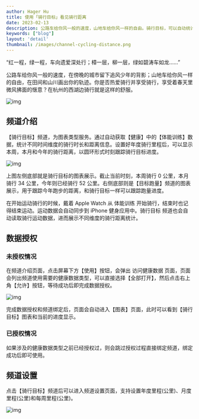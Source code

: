 ```yaml
---
author: Hager Hu
title: 使用「骑行目标」看见骑行距离
date: 2023-02-13
description: 公路车给你风一般的速度，山地车给你风一样的自由。骑行目标，可以自动统计骑行运动不同时间维度「本周，本月和今年」的骑行运动距离，可以更好的跟踪年度骑行目标。
keywords: ["blog"]
layout: 'detail'
thumbnail: /images/channel-cycling-distance.png
---
```


“红一程，绿一程，车向遗爱深处行；樟一层，柳一层，绿如碧涛车如龙……”

公路车给你风一般的速度，在傍晚的城市留下追风少年的背影；山地车给你风一样的自由，在田间和山川画出你的轨迹。你是否热爱骑行并享受骑行，享受着春天里微风拂面的惬意？在杭州的西湖边骑行就是这样的舒服。

![img](https://cdn.nlark.com/yuque/0/2023/png/177619/1676248497031-154abcb8-0a3c-44f8-a0a4-2df0afb6839c.png)

## 频道介绍

【骑行目标】频道，为图表类型服务。通过自动获取【健康】中的【体能训练】数据，统计不同时间维度的骑行时长和距离信息。设置好年度骑行里程后，可以显示本周，本月和今年的骑行距离，以圆环形式时刻跟踪骑行目标进度。

![img](https://cdn.nlark.com/yuque/0/2023/png/177619/1676249474193-fa3644e6-54ca-41fe-9b72-52b847f9b55f.png)

上图左侧底部就是骑行目标的图表展示。截止当前时刻，本周骑行 0 公里，本月骑行 34 公里，今年则已经骑行 52 公里。右侧底部则是【目标跑量】频道的图表展示，用于跟踪今年跑步的距离，和骑行目标一样可以跟踪跑量进度。

在开始运动骑行的时候，戴着 Apple Watch 从 体能训练 开始骑行，结束时也记得结束运动。运动数据会自动同步到 iPhone 健身应用中。骑行目标 频道也会自动读取骑行运动数据，进而展示不同维度的骑行距离统计。

## 数据授权

### 未授权情况

在频道介绍页面，点击屏幕下方【使用】按钮，会弹出 访问健康数据 页面，页面会列出频道使用需要的健康数据类型，可以直接选择【全部打开】，然后点击右上角【允许】按钮，等待成功后即完成数据授权。

![img](https://cdn.nlark.com/yuque/0/2023/png/177619/1676848407903-e16b2b8e-6172-4468-9145-4943b10ae340.png)

完成数据授权和频道绑定后，页面会自动进入【图表】页面，此时可以看到【骑行目标】图表和当前的进度显示。



### 已授权情况

如果涉及的健康数据类型之前已经授权过，则会跳过授权过程直接绑定频道，绑定成功后即可使用。

## 频道设置

点击【骑行目标】频道后可以进入频道设置页面，支持设置年度里程(公里)、月度里程(公里)和每周里程(公里)。

![img](https://cdn.nlark.com/yuque/0/2023/png/177619/1676848432081-f52208b0-a8ea-4995-bcea-c8aae7ab3778.png)